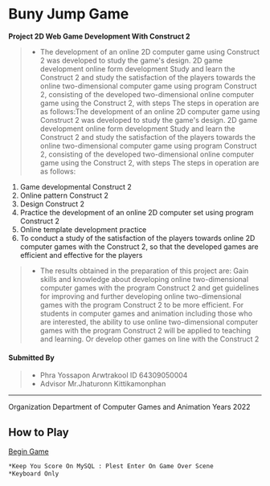 # Buny Jump Game
__Project 2D Web Game Development With Construct 2__
>* The development of an online 2D computer game using Construct 2 was developed to study the game's design. 2D game development online form development Study and learn the Construct 2 and study the satisfaction of the players towards the online two-dimensional computer game using program Construct 2, consisting of the developed two-dimensional online computer game using the Construct 2, with steps The steps in operation are as follows:The development of an online 2D computer game using Construct 2 was developed to study the game's design. 2D game development online form development Study and learn the Construct 2 and study the satisfaction of the players towards the online two-dimensional computer game using program Construct 2, consisting of the developed two-dimensional online computer game using the Construct 2, with steps The steps in operation are as follows:
1. Game developmental Construct 2
2. Online pattern Construct 2
3. Design Construct 2
4. Practice the development of an online 2D computer set using program Construct 2
5. Online template development practice
6. To conduct a study of the satisfaction of the players towards online 2D computer games with the Construct 2, so that the developed games are efficient and effective for the players
>* The results obtained in the preparation of this project are: Gain skills and knowledge about developing online two-dimensional computer games with the program Construct 2 and get guidelines for improving and further developing online two-dimensional games with the program Construct 2 to be more efficient. For students in computer games and animation including those who are interested, the ability to use online two-dimensional computer games with the program Construct 2 will be applied to teaching and learning. Or develop other games on line with the Construct 2
#### Submitted By 
>* Phra Yossapon Arwtrakool ID 64309050004
>* Advisor Mr.Jhaturonn Kittikamonphan
***
 Organization Department of Computer Games and Animation
 Years 2022
## How to Play
[Begin Game](https://ninragar.github.io/Bunyjump/)
```bash
*Keep You Score On MySQL : Plest Enter On Game Over Scene
*Keyboard Only
